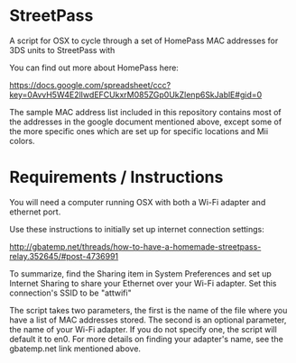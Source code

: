 StreetPass
==========
A script for OSX to cycle through a set of HomePass MAC addresses for 3DS units to StreetPass with

You can find out more about HomePass here:

https://docs.google.com/spreadsheet/ccc?key=0AvvH5W4E2lIwdEFCUkxrM085ZGp0UkZlenp6SkJablE#gid=0

The sample MAC address list included in this repository contains most of the addresses in the google document mentioned above, except some of the more specific ones which are set up for specific locations and Mii colors. 


Requirements / Instructions
===========================
You will need a computer running OSX with both a Wi-Fi adapter and ethernet port. 

Use these instructions to initially set up internet connection settings:

http://gbatemp.net/threads/how-to-have-a-homemade-streetpass-relay.352645/#post-4736991

To summarize, find the Sharing item in System Preferences and set up Internet Sharing to share your Ethernet over your Wi-Fi adapter. Set this connection's SSID to be "attwifi"

The script takes two parameters, the first is the name of the file where you have a list of MAC addresses stored. The second is an optional parameter, the name of your Wi-Fi adapter. If you do not specify one, the script will default it to en0. For more details on finding your adapter's name, see the gbatemp.net link mentioned above.  



